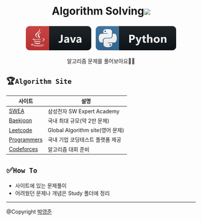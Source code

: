 <div align="center">
<h1>Algorithm Solving<img src="https://media.giphy.com/media/JOSBoxT3dploPJ1ams/giphy.gif" width="35px"></h1>

<img src="https://github.com/jun108059/jun108059/blob/master/svg/dev/languages/java.svg" alt="Java" style="vertical-align:top; margin:4px">
<img src="https://github.com/jun108059/jun108059/blob/master/svg/dev/languages/python.svg" alt="python" style="vertical-align:top; margin:4px">


알고리즘 문제를 풀어보아요🙆‍♂️

</div>

## 🏆`Algorithm Site`

| 사이트 | 설명 |
|---|---|
| [SWEA](https://swexpertacademy.com/main/main.do) | 삼성전자 SW Expert Academy |
| [Baekjoon](https://www.acmicpc.net/) | 국내 최대 규모(약 2만 문제) |
| [Leetcode](https://leetcode.com/) | Global Algorithm site(영어 문제) |
| [Programmers](https://programmers.co.kr/) | 국내 기업 코딩테스트 플랫폼 제공 |
| [Codeforces](https://codeforces.com/) | 알고리즘 대회 준비 |



## ✅`How To`

- 사이트에 있는 문제풀이
- 어려웠던 문제나 개념은 Study 폴더에 정리

---

@Copyright [박영준](https://github.com/jun108059)